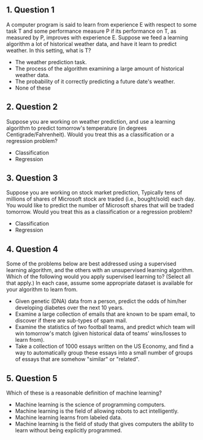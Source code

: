 ## 1. Question 1
A computer program is said to learn from experience E with respect to some task T and some performance measure P if its performance on T, as measured by P, improves with experience E. Suppose we feed a learning algorithm a lot of historical weather 
data, and have it learn to predict weather. In this setting, what is T?

<ul>
<li>The weather prediction task.</li>


<li>The process of the algorithm examining a large amount of historical weather data.</li>


<li>The probability of it correctly predicting a future date's weather.</li>


<li>None of these</li>
</ul>


## 2. Question 2
Suppose you are working on weather prediction, and use a learning algorithm to predict tomorrow's temperature (in degrees Centigrade/Fahrenheit). Would you treat this as a classification or a regression problem?
<ul>
<li>Classification</li>
<li>Regression</li>
</ul>

## 3. Question 3
Suppose you are working on stock market prediction, Typically tens of millions of shares of Microsoft stock are traded (i.e., bought/sold) each day. You would like to predict the number of Microsoft shares that will be traded tomorrow. Would you treat this as a classification or a regression problem?
<ul>
<li>Classification</li>
<li>Regression</li>
</ul>

## 4. Question 4
Some of the problems below are best addressed using a supervised learning algorithm, and the others with an unsupervised learning algorithm. Which of the following would you apply supervised learning to? (Select all that apply.) In each case, assume some appropriate dataset is available for your algorithm to learn from.
<ul>
<li>Given genetic (DNA) data from a person, predict the odds of him/her developing diabetes over the next 10 years.</li>
<li>Examine a large collection of emails that are known to be spam email, to discover if there are sub-types of spam mail.</li>
<li>Examine the statistics of two football teams, and predict which team will win tomorrow's match (given historical data of teams' wins/losses to learn from).</li>
<li>Take a collection of 1000 essays written on the US Economy, and find a way to automatically group these essays into a small number of groups of essays that are somehow "similar" or "related".</li>
</ul>


## 5. Question 5
Which of these is a reasonable definition of machine learning?
<ul>
<li>Machine learning is the science of programming computers.</li>
<li>Machine learning is the field of allowing robots to act intelligently.</li>
<li>Machine learning learns from labeled data.</li>
<li>Machine learning is the field of study that gives computers the ability to learn without being explicitly programmed.</li>
</ul>
